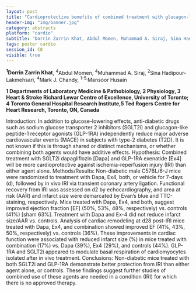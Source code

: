 ```yaml
---
layout: post
title: "Cardioprotective benefits of combined treatment with glucagon-like peptide-1 receptor agonist and sodium glucose transporter 2 inhibitor in mice"
header-img: "img/banner.jpg"
category: abstracts
platform: "cardio"
subtitle: "Dorrin Zarrin Khat, Abdul Momen, Muhammad A. Siraj, Sina Hadipour-Lakmehsari, Mark J. Chandy, Mansoor Husain"
tags: poster cardio
session_id: C8
visible: true
---
```

**<sup>1</sup>Dorrin Zarrin Khat**, <sup>4</sup>Abdul Momen, <sup>4</sup>Muhammad A. Siraj, <sup>2</sup>Sina Hadipour-Lakmehsari, <sup>4</sup>Mark J. Chandy, <sup>1-5.</sup>Mansoor Husain

__1 Departments of Laboratory Medicine & Pathobiology, 2 Physiology, 3 Heart & Stroke Richard Lewar Centre of Excellence, University of Toronto; 4 Toronto General Hospital Research Institute,5 Ted Rogers Centre for Heart Research, Toronto, ON, Canada__

Introduction: In addition to glucose-lowering effects, anti-diabetic drugs such as sodium glucose transporter 2 inhibitors (SGLT2i) and glucagon-like peptide-1 receptor agonists (GLP-1RA) independently reduce major adverse cardiovascular events (MACE) in subjects with type-2 diabetes (T2D). It is not known if this is through shared or distinct mechanisms, or whether combining both agents would have additive effects.
Hypothesis: Combined treatment with SGLT2i dapagliflozin [Dapa] and GLP-1RA exenatide [Ex4] will be more cardioprotective against ischemia-reperfusion injury (IRI) than either agent alone.
Methods/Results: Non-diabetic male C57BL/6-J mice were randomized to treatment with Dapa, Ex4, both, or vehicle for 7-days (d), followed by in vivo IRI via transient coronary artery ligation. Functional recovery from IRI was assessed on d2 by echocardiography, and area at risk (AAR) and infarct size were demarcated by Evan’s blue and TTC-staining, respectively. Mice treated with Dapa, Ex4, and both, suggest improved ejection fraction [EF] (50%, 53%, 48%, respectively) vs. controls (41%) [sham 63%]. Treatment with Dapa and Ex-4 did not reduce infarct size/AAR vs. controls. Analysis of cardiac remodeling at d28 post-IRI mice treated with Dapa, Ex4, and combination showed improved EF (41%, 43%, 50%, respectively) vs. controls (36%). These improvements in cardiac function were associated with reduced infarct size (%) in mice treated with combination (17%) vs. Dapa (39%), Ex4 (29%), and controls (44%). GLP-1RA and SGLT2i appeared to modulate basal respiration of cardiomyocytes isolated after in vivo treatment. 
Conclusions: Non-diabetic mice treated with both SGLT2i and GLP-1RA demonstrate better protection from IRI than either agent alone, or controls. These findings suggest further studies of combined use of these agents are needed in a condition (IRI) for which there is no approved therapy.
